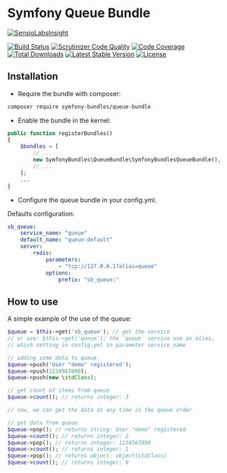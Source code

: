 Symfony Queue Bundle
====================

[![SensioLabsInsight][sensiolabs-insight-image]][sensiolabs-insight-link]

[![Build Status][testing-image]][testing-link]
[![Scrutinizer Code Quality][scrutinizer-code-quality-image]][scrutinizer-code-quality-link]
[![Code Coverage][code-coverage-image]][code-coverage-link]
[![Total Downloads][downloads-image]][package-link]
[![Latest Stable Version][stable-image]][package-link]
[![License][license-image]][license-link]

Installation
------------
* Require the bundle with composer:

``` bash
composer require symfony-bundles/queue-bundle
```

* Enable the bundle in the kernel:

``` php
public function registerBundles()
{
    $bundles = [
        // ...
        new SymfonyBundles\QueueBundle\SymfonyBundlesQueueBundle(),
        // ...
    ];
    ...
}
```

* Configure the queue bundle in your config.yml.

Defaults configuration:
``` yml
sb_queue:
    service_name: "queue"
    default_name: "queue:default"
    server:
        redis:
            parameters:
                - "tcp://127.0.0.1?alias=queue"
            options:
                prefix: "sb_queue:"
```

How to use
----------
A simple example of the use of the queue:
``` php
$queue = $this->get('sb_queue'); // get the service
// or use: $this->get('queue'); the `queue` service use as alias,
// which setting in config.yml in parameter service_name

// adding some data to queue
$queue->push('User "demo" registered');
$queue->push(1234567890);
$queue->push(new \stdClass);

// get count of items from queue
$queue->count(); // returns integer: 3
```

``` php
// now, we can get the data at any time in the queue order

// get data from queue
$queue->pop(); // returns string: User "demo" registered
$queue->count(); // returns integer: 2
$queue->pop(); // returns integer: 1234567890
$queue->count(); // returns integer: 1
$queue->pop(); // returns object: object(stdClass)
$queue->count(); // returns integer: 0
```

[package-link]: https://packagist.org/packages/symfony-bundles/queue-bundle
[license-link]: https://github.com/symfony-bundles/queue-bundle/blob/master/LICENSE
[license-image]: https://poser.pugx.org/symfony-bundles/queue-bundle/license
[testing-link]: https://travis-ci.org/symfony-bundles/queue-bundle
[testing-image]: https://travis-ci.org/symfony-bundles/queue-bundle.svg?branch=master
[stable-image]: https://poser.pugx.org/symfony-bundles/queue-bundle/v/stable
[downloads-image]: https://poser.pugx.org/symfony-bundles/queue-bundle/downloads
[sensiolabs-insight-link]: https://insight.sensiolabs.com/projects/e288c87f-ddf0-4a1c-81c5-5a7f86ab3351
[sensiolabs-insight-image]: https://insight.sensiolabs.com/projects/e288c87f-ddf0-4a1c-81c5-5a7f86ab3351/big.png
[code-coverage-link]: https://scrutinizer-ci.com/g/symfony-bundles/queue-bundle/?branch=master
[code-coverage-image]: https://scrutinizer-ci.com/g/symfony-bundles/queue-bundle/badges/coverage.png?b=master
[scrutinizer-code-quality-link]: https://scrutinizer-ci.com/g/symfony-bundles/queue-bundle/?branch=master
[scrutinizer-code-quality-image]: https://scrutinizer-ci.com/g/symfony-bundles/queue-bundle/badges/quality-score.png?b=master
